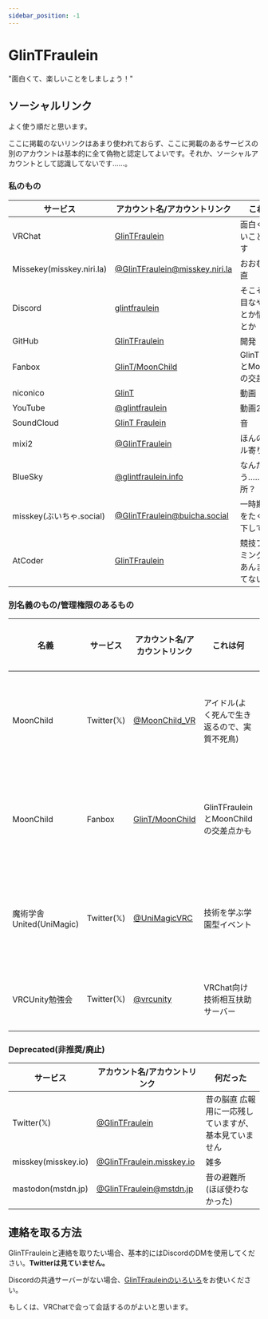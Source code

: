 ```yaml
---
sidebar_position: -1
---
```


# GlinTFraulein
"面白くて、楽しいことをしましょう！"

## ソーシャルリンク
よく使う順だと思います。

ここに掲載のないリンクはあまり使われておらず、ここに掲載のあるサービスの別のアカウントは基本的に全て偽物と認定してよいです。それか、ソーシャルアカウントとして認識してないです……。

### 私のもの
| サービス                  | アカウント名/アカウントリンク                                                          | これは何                                     |
| ------------------------- | -------------------------------------------------------------------------------------- | -------------------------------------------- |
| VRChat                    | [GlinTFraulein](https://vrchat.com/home/user/usr_6e31fb1b-1a13-4226-807e-efc872b4612d) | 面白くて楽しいことをします                   |
| Missekey(misskey.niri.la) | [@GlinTFraulein@misskey.niri.la](https://misskey.niri.la/@GlinTFraulein)               | おおむね、脳直                               |
| Discord                   | [glintfraulein](https://discordapp.com/users/290779499379949568)                       | そこそこ真面目なやり取りとか情報収集とか     |
| GitHub                    | [GlinTFraulein](https://github.com/GlinTFraulein)                                      | 開発                                         |
| Fanbox                    | [GlinT/MoonChild](https://glintfraulein.fanbox.cc)                                     | GlinTFrauleinとMoonChildの交差点かも         |
| niconico                  | [GlinT](https://www.nicovideo.jp/user/19660901)                                        | 動画                                         |
| YouTube                   | [@glintfraulein](https://www.youtube.com/channel/UCx9NKH-Y_ZOQ_uWHkecBOig)             | 動画2                                        |
| SoundCloud                | [GlinT Fraulein](https://soundcloud.com/user-23033312)                                 | 音                                           |
| mixi2                     | [@GlinTFraulein](https://mixi.social/@GlinTFraulein)                                   | ほんのりリアル寄り                           |
| BlueSky                   | [@glintfraulein.info](https://bsky.app/profile/glintfraulein.info)                     | なんだろう……避難所？                         |
| misskey(ぶいちゃ.social)  | [@GlinTFraulein@buicha.social](https://buicha.social/@GlinTFraulein)                   | 一時期は写真をたくさん投下してた             |
| AtCoder                   | [GlinTFraulein](https://atcoder.jp/users/GlinTFraulein)                                | 競技プログラミング(最近あんまりやってない……) |

### 別名義のもの/管理権限のあるもの
| 名義                     | サービス   | アカウント名/アカウントリンク                      | これは何                                     | お前は何          |
| ------------------------ | ---------- | -------------------------------------------------- | -------------------------------------------- | ----------------- |
| MoonChild                | Twitter(𝕏) | [@MoonChild_VR](https://twitter.com/MoonChild_VR)  | アイドル(よく死んで生き返るので、実質不死鳥) | それは概ね私です  |
| MoonChild                | Fanbox     | [GlinT/MoonChild](https://glintfraulein.fanbox.cc) | GlinTFrauleinとMoonChildの交差点かも         | それは多分私です  |
| 魔術学舎United(UniMagic) | Twitter(𝕏) | [@UniMagicVRC](https://twitter.com/UniMagicVRC)    | 技術を学ぶ学園型イベント                     | 学長/イベント主催 |
| VRCUnity勉強会           | Twitter(𝕏) | [@vrcunity](https://twitter.com/vrcunity)          | VRChat向け技術相互扶助サーバー               | 管理人(一応)      |

### Deprecated(非推奨/廃止)
| サービス            | アカウント名/アカウントリンク                                  | 何だった                                              |
| ------------------- | -------------------------------------------------------------- | ----------------------------------------------------- |
| Twitter(𝕏)          | [@GlinTFraulein](https://twitter.com/GlinTFraulein)            | 昔の脳直 広報用に一応残していますが、基本見ていません |
| misskey(misskey.io) | [@GlinTFraulein.misskey.io](https://misskey.io/@GlinTFraulein) | 雑多                                                  |
| mastodon(mstdn.jp)  | [@GlinTFraulein@mstdn.jp](https://mstdn.jp/@GlinTFraulein)     | 昔の避難所(ほぼ使わなかった)                          |

## 連絡を取る方法

GlinTFrauleinと連絡を取りたい場合、基本的にはDiscordのDMを使用してください。**Twitterは見ていません。**

Discordの共通サーバーがない場合、[GlinTFrauleinのいろいろ](https://discord.gg/mBJaMr6yeK)をお使いください。

もしくは、VRChatで会って会話するのがよいと思います。